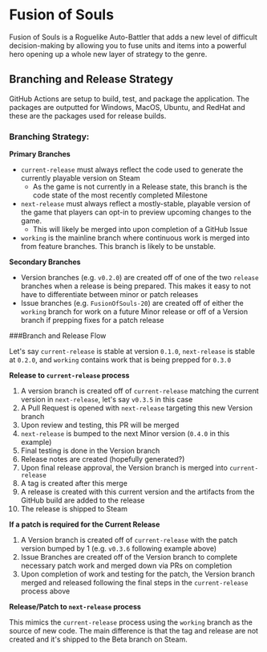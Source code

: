 # Fusion of Souls

Fusion of Souls is a Roguelike Auto-Battler that adds a new level of difficult decision-making by allowing you to fuse units and items into a powerful hero opening up a whole new layer of strategy to the genre.

## Branching and Release Strategy

GitHub Actions are setup to build, test, and package the application. The packages are outputted for Windows, MacOS, Ubuntu, and RedHat and these are the packages used for release builds.

### Branching Strategy:

**Primary Branches**
* `current-release` must always reflect the code used to generate the currently playable version on Steam
  * As the game is not currently in a Release state, this branch is the code state of the most recently completed Milestone
* `next-release` must always reflect a mostly-stable, playable version of the game that players can opt-in to preview upcoming changes to the game.
  * This will likely be merged into upon completion of a GitHub Issue
* `working` is the mainline branch where continuous work is merged into from feature branches. This branch is likely to be unstable.

**Secondary Branches**
* Version branches (e.g. `v0.2.0`) are created off of one of the two `release` branches when a release is being prepared. This makes it easy to not have to differentiate between minor or patch releases
* Issue branches (e.g. `FusionOfSouls-20`) are created off of either the `working` branch for work on a future Minor release or off of a Version branch if prepping fixes for a patch release

###Branch and Release Flow

Let's say `current-release` is stable at version `0.1.0`, `next-release` is stable at `0.2.0`, and `working` contains work that is being prepped for `0.3.0`

**Release to `current-release` process**
1. A version branch is created off of `current-release` matching the current version in `next-release`, let's say `v0.3.5` in this case
2. A Pull Request is opened with `next-release` targeting this new Version branch
3. Upon review and testing, this PR will be merged
4. `next-release` is bumped to the next Minor version (`0.4.0` in this example)
5. Final testing is done in the Version branch
6. Release notes are created (hopefully generated?)
7. Upon final release approval, the Version branch is merged into `current-release`
8. A tag is created after this merge
9. A release is created with this current version and the artifacts from the GitHub build are added to the release
10. The release is shipped to Steam

**If a patch is required for the Current Release**
1. A Version branch is created off of `current-release` with the patch version bumped by 1 (e.g. `v0.3.6` following example above)
2. Issue Branches are created off of the Version branch to complete necessary patch work and merged down via PRs on completion
3. Upon completion of work and testing for the patch, the Version branch merged and released following the final steps in the `current-release` process above

**Release/Patch to `next-release` process**

This mimics the `current-release` process using the `working` branch as the source of new code. The main difference is that the tag and release are not created and it's shipped to the Beta branch on Steam.
